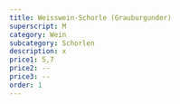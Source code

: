 ```yaml
---
title: Weisswein-Schorle (Grauburgunder)
superscript: M
category: Wein
subcategory: Schorlen
description: x
price1: 5,7
price2: --
price3: --
order: 1
---
```

